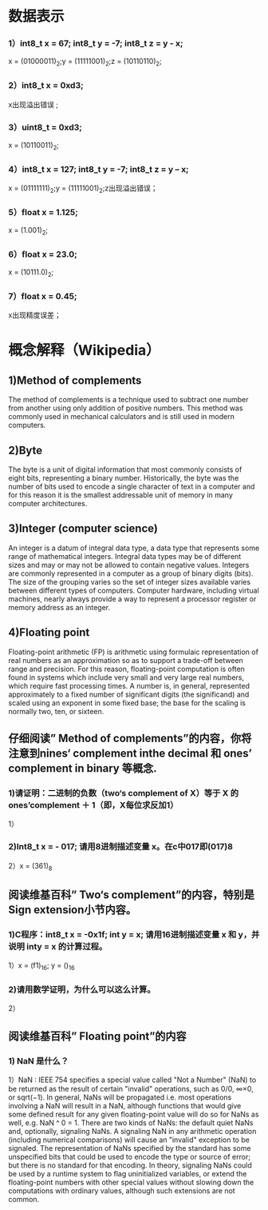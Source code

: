 数据表示
======

### 1）int8_t x = 67; int8_t y = -7; int8_t z = y - x;

x = (01000011)<sub>2</sub>;y = (11111001)<sub>2</sub>;z = (10110110)<sub>2</sub>;

### 2）int8_t x = 0xd3;

x出现溢出错误 ;

### 3）uint8_t = 0xd3;

x = (10110011)<sub>2</sub>;

### 4）int8_t x = 127; int8_t y = -7; int8_t z = y – x;

x = (01111111)<sub>2</sub>;y = (11111001)<sub>2</sub>;z出现溢出错误；

### 5）float x = 1.125;

x = (1.001)<sub>2</sub>;

### 6）float x = 23.0;

x = (10111.0)<sub>2</sub>;

### 7）float x = 0.45;

x出现精度误差；


概念解释（Wikipedia）
======

## 1)Method of complements 

The method of complements is a technique used to subtract one number from another using only addition of positive numbers. This method was commonly used in mechanical calculators and is still used in modern computers. 

## 2)Byte 

The byte is a unit of digital information that most commonly consists of eight bits, representing a binary number. Historically, the byte was the number of bits used to encode a single character of text in a computer and for this reason it is the smallest addressable unit of memory in many computer architectures. 

## 3)Integer (computer science)

An integer is a datum of integral data type, a data type that represents some range of mathematical integers. Integral data types may be of different sizes and may or may not be allowed to contain negative values. Integers are commonly represented in a computer as a group of binary digits (bits). The size of the grouping varies so the set of integer sizes available varies between different types of computers. Computer hardware, including virtual machines, nearly always provide a way to represent a processor register or memory address as an integer. 

## 4)Floating point

Floating-point arithmetic (FP) is arithmetic using formulaic representation of real numbers as an approximation so as to support a trade-off between range and precision. For this reason, floating-point computation is often found in systems which include very small and very large real numbers, which require fast processing times. A number is, in general, represented approximately to a fixed number of significant digits (the significand) and scaled using an exponent in some fixed base; the base for the scaling is normally two, ten, or sixteen.

## 仔细阅读” Method of complements”的内容，你将注意到nines‘ complement inthe decimal 和 ones’ complement in binary 等概念.

### 1)请证明：二进制的负数（two‘s complement of X）等于 X 的 ones’complement ＋ 1（即，X每位求反加1）

1）

### 2)Int8_t x = - 017; 请用8进制描述变量 x。在c中017即(017)8

2）x = (361)<sub>8</sub>

## 阅读维基百科” Two‘s complement”的内容，特别是Sign extension小节内容。

### 1)C程序：int8_t x = -0x1f; int y = x; 请用16进制描述变量 x 和 y，并说明 inty = x 的计算过程。

1）x = (f1)<sub>16</sub>; y = ()<sub>16</sub>

### 2)请用数学证明，为什么可以这么计算。

2）

## 阅读维基百科” Floating point”的内容

### 1) NaN 是什么？

1）NaN : IEEE 754 specifies a special value called "Not a Number" (NaN) to be returned as the result of certain "invalid" operations, such as 0/0, ∞×0, or sqrt(−1). In general, NaNs will be propagated i.e. most operations involving a NaN will result in a NaN, although functions that would give some defined result for any given floating-point value will do so for NaNs as well, e.g. NaN ^ 0 = 1. There are two kinds of NaNs: the default quiet NaNs and, optionally, signaling NaNs. A signaling NaN in any arithmetic operation (including numerical comparisons) will cause an "invalid" exception to be signaled. 
The representation of NaNs specified by the standard has some unspecified bits that could be used to encode the type or source of error; but there is no standard for that encoding. In theory, signaling NaNs could be used by a runtime system to flag uninitialized variables, or extend the floating-point numbers with other special values without slowing down the computations with ordinary values, although such extensions are not common. 